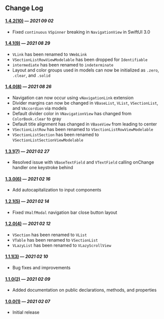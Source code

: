 ## Change Log

#### [1.4.2(10)](https://github.com/VakhoKontridze/VComponents/releases/download/1.4.2/VComponents.xcframework.zip) — *2021 09 02*

- Fixed `continuous` `VSpinner` breaking in `NavigationView` in SwiftUI 3.0

#### [1.4.1(9)](https://github.com/VakhoKontridze/VComponents/releases/download/1.4.1/VComponents.xcframework.zip) — *2021 08 29*

- `VLink` has been renamed to `VWebLink`
- `VSectionListRowViewModelable` has been dropped for `Identifiable`
- `intermediate` has been renamed to `indeterminate`
- Layout and color groups used in models can now be initialized as `.zero`, `.clear`, and `.solid`

#### [1.4.0(8)](https://github.com/VakhoKontridze/VComponents/releases/download/1.4.0/VComponents.xcframework.zip) — *2021 08 26*

- Navigation can now occur using `vNavigationLink` extension
- Divider margins can now be changed in `VBaseList`, `VList`, `VSectionList`, and `VAccordion` via models
- Default divider color in `VNavigationView` has changed from `ColorBook.clear` to gray
- Default title alignment has changed in `VBaseView` from leading to center
- `VSectionListRow` has been renamed to `VSectionListRowViewModelable`
- `VSectionListSection` has been renamed to `VSectionListSectionViewModelable`

#### [1.3.1(7)](https://github.com/VakhoKontridze/VComponents/releases/download/1.1.1/VComponents.xcframework.zip) — *2021 02 27*

- Resolved issue with `VBaseTextField` and `VTextField` calling onChange handler one keystroke behind

#### [1.3.0(6)](https://github.com/VakhoKontridze/VComponents/releases/download/1.3.0/VComponents.xcframework.zip) — *2021 02 16*

- Add autocapitalization to input components

#### [1.2.1(5)](https://github.com/VakhoKontridze/VComponents/releases/download/1.2.1/VComponents.xcframework.zip) — *2021 02 14*

- Fixed `VHalfModal` navigation bar close button layout

#### [1.2.0(4)](https://github.com/VakhoKontridze/VComponents/releases/download/1.2.0/VComponents.xcframework.zip) — *2021 02 12*

- `VSection` has been renamed to `VList`
- `VTable` has been renamed to `VSectionList`
- `VLazyList` has been renamed to `VLazyScrollView`

#### [1.1.1(3)](https://github.com/VakhoKontridze/VComponents/releases/download/1.1.1/VComponents.xcframework.zip) — *2021 02 10*

- Bug fixes and improvements

#### [1.1.0(2)](https://github.com/VakhoKontridze/VComponents/releases/download/1.1.0/VComponents.xcframework.zip) — *2021 02 09*

- Added documentation on public declarations, methods, and properties

#### [1.0.0(1)](https://github.com/VakhoKontridze/VComponents/releases/download/1.0.0/VComponents.xcframework.zip) — *2021 02 07*

- Initial release
